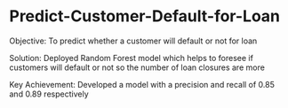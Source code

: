 # Predict-Customer-Default-for-Loan

Objective: To predict whether a customer will default or not for loan

Solution: Deployed Random Forest model which helps to foresee if customers will default or not so the number of loan
closures are more

Key Achievement: Developed a model with a precision and recall of 0.85 and 0.89 respectively
